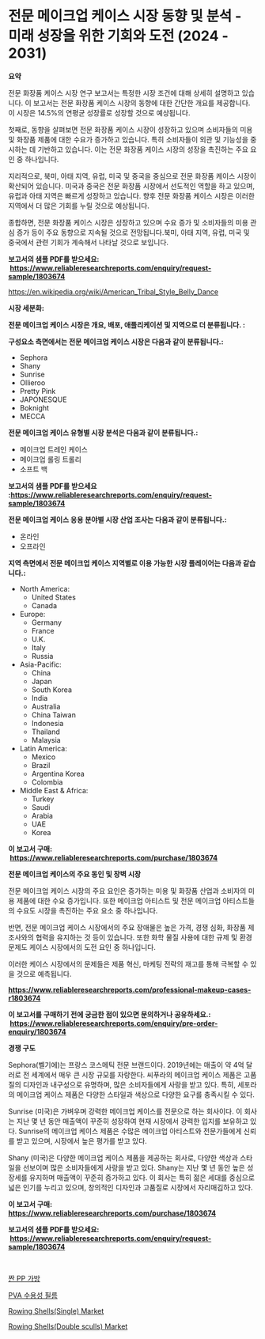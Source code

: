 <p><h1>전문 메이크업 케이스 시장 동향 및 분석 - 미래 성장을 위한 기회와 도전 (2024 - 2031)</h1></p><p><strong>요약</strong></p>
<p><p>전문 화장품 케이스 시장 연구 보고서는 특정한 시장 조건에 대해 상세히 설명하고 있습니다. 이 보고서는 전문 화장품 케이스 시장의 동향에 대한 간단한 개요를 제공합니다. 이 시장은 14.5%의 연평균 성장률로 성장할 것으로 예상됩니다.</p><p>첫째로, 동향을 살펴보면 전문 화장품 케이스 시장이 성장하고 있으며 소비자들의 미용 및 화장품 제품에 대한 수요가 증가하고 있습니다. 특히 소비자들이 외관 및 기능성을 중시하는 데 기반하고 있습니다. 이는 전문 화장품 케이스 시장의 성장을 촉진하는 주요 요인 중 하나입니다.</p><p>지리적으로, 북미, 아태 지역, 유럽, 미국 및 중국을 중심으로 전문 화장품 케이스 시장이 확산되어 있습니다. 미국과 중국은 전문 화장품 시장에서 선도적인 역할을 하고 있으며, 유럽과 아태 지역은 빠르게 성장하고 있습니다. 향후 전문 화장품 케이스 시장은 이러한 지역에서 더 많은 기회를 누릴 것으로 예상됩니다.</p><p>종합하면, 전문 화장품 케이스 시장은 성장하고 있으며 수요 증가 및 소비자들의 미용 관심 증가 등이 주요 동향으로 지속될 것으로 전망됩니다.북미, 아태 지역, 유럽, 미국 및 중국에서 관련 기회가 계속해서 나타날 것으로 보입니다.</p></p>
<p><strong>보고서의 샘플 PDF를 받으세요: &nbsp;<a href="https://www.reliableresearchreports.com/enquiry/request-sample/1803674">https://www.reliableresearchreports.com/enquiry/request-sample/1803674</a></strong></p>
<p><a href="https://en.wikipedia.org/wiki/American_Tribal_Style_Belly_Dance">https://en.wikipedia.org/wiki/American_Tribal_Style_Belly_Dance</a></p>
<p><strong>시장 세분화:</strong></p>
<p><strong> 전문 메이크업 케이스 시장은 개요, 배포, 애플리케이션 및 지역으로 더 분류됩니다. :</strong></p>
<p><strong>구성요소 측면에서는 전문 메이크업 케이스 시장은 다음과 같이 분류됩니다.:</strong></p>
<p><ul><li>Sephora</li><li>Shany</li><li>Sunrise</li><li>Ollieroo</li><li>Pretty Pink</li><li>JAPONESQUE</li><li>Boknight</li><li>MECCA</li></ul></p>
<p><strong> 전문 메이크업 케이스 유형별 시장 분석은 다음과 같이 분류됩니다.:</strong></p>
<p><ul><li>메이크업 트레인 케이스</li><li>메이크업 롤링 트롤리</li><li>소프트 백</li></ul></p>
<p><strong>보고서의 샘플 PDF를 받으세요 :<a href="https://www.reliableresearchreports.com/enquiry/request-sample/1803674">https://www.reliableresearchreports.com/enquiry/request-sample/1803674</a></strong></p>
<p><strong> 전문 메이크업 케이스 응용 분야별 시장 산업 조사는 다음과 같이 분류됩니다.:</strong></p>
<p><ul><li>온라인</li><li>오프라인</li></ul></p>
<p><strong>지역 측면에서 전문 메이크업 케이스 지역별로 이용 가능한 시장 플레이어는 다음과 같습니다.:</strong></p>
<p><ul>
    <li>
        North America:
        <ul>
            <li>United States</li>
            <li>Canada</li>
        </ul>
    </li>
    <li>
        Europe:
        <ul>
            <li>Germany</li>
            <li>France</li>
            <li>U.K.</li>
            <li>Italy</li>
            <li>Russia</li>
        </ul>
    </li>
    <li>
        Asia-Pacific:
        <ul>
            <li>China</li>
            <li>Japan</li>
            <li>South Korea</li>
            <li>India</li>
            <li>Australia</li>
            <li>China Taiwan</li>
            <li>Indonesia</li>
            <li>Thailand</li>
            <li>Malaysia</li>
        </ul>
    </li>
    <li>
        Latin America:
        <ul>
            <li>Mexico</li>
            <li>Brazil</li>
            <li>Argentina Korea</li>
            <li>Colombia</li>
        </ul>
    </li>
    <li>
        Middle East & Africa:
        <ul>
            <li>Turkey</li>
            <li>Saudi</li>
            <li>Arabia</li>
            <li>UAE</li>
            <li>Korea</li>
        </ul>
    </li>
    </ul></p>
<p><strong>이 보고서 구매: &nbsp;<a href="https://www.reliableresearchreports.com/purchase/1803674">https://www.reliableresearchreports.com/purchase/1803674</a></strong></p>
<p><strong>전문 메이크업 케이스의 주요 동인 및 장벽 시장</strong></p>
<p><p>전문 메이크업 케이스 시장의 주요 요인은 증가하는 미용 및 화장품 산업과 소비자의 미용 제품에 대한 수요 증가입니다. 또한 메이크업 아티스트 및 전문 메이크업 아티스트들의 수요도 시장을 촉진하는 주요 요소 중 하나입니다.</p><p>반면, 전문 메이크업 케이스 시장에서의 주요 장애물은 높은 가격, 경쟁 심화, 화장품 제조사와의 협력을 유지하는 것 등이 있습니다. 또한 화학 물질 사용에 대한 규제 및 환경 문제도 케이스 시장에서의 도전 요인 중 하나입니다.</p><p>이러한 케이스 시장에서의 문제들은 제품 혁신, 마케팅 전략의 재고를 통해 극복할 수 있을 것으로 예측됩니다.</p></p>
<p><strong><a href="https://www.reliableresearchreports.com/professional-makeup-cases-r1803674">https://www.reliableresearchreports.com/professional-makeup-cases-r1803674</a></strong></p>
<p><strong>이 보고서를 구매하기 전에 궁금한 점이 있으면 문의하거나 공유하세요.: &nbsp;<a href="https://www.reliableresearchreports.com/enquiry/pre-order-enquiry/1803674">https://www.reliableresearchreports.com/enquiry/pre-order-enquiry/1803674</a></strong></p>
<p><strong>경쟁 구도</strong></p>
<p><p>Sephora(벨기에)는 프랑스 코스메틱 전문 브랜드이다. 2019년에는 매출이 약 4억 달러로 전 세계에서 매우 큰 시장 규모를 자랑한다. 씨푸라의 메이크업 케이스 제품은 고품질의 디자인과 내구성으로 유명하며, 많은 소비자들에게 사랑을 받고 있다. 특히, 세포라의 메이크업 케이스 제품은 다양한 스타일과 색상으로 다양한 요구를 충족시킬 수 있다.</p><p>Sunrise (미국)은 가벼우며 강력한 메이크업 케이스를 전문으로 하는 회사이다. 이 회사는 지난 몇 년 동안 매출액이 꾸준히 성장하여 현재 시장에서 강력한 입지를 보유하고 있다. Sunrise의 메이크업 케이스 제품은 수많은 메이크업 아티스트와 전문가들에게 신뢰를 받고 있으며, 시장에서 높은 평가를 받고 있다.</p><p>Shany (미국)은 다양한 메이크업 케이스 제품을 제공하는 회사로, 다양한 색상과 스타일을 선보이며 많은 소비자들에게 사랑을 받고 있다. Shany는 지난 몇 년 동안 높은 성장세를 유지하며 매출액이 꾸준히 증가하고 있다. 이 회사는 특히 젊은 세대를 중심으로 넓은 인기를 누리고 있으며, 창의적인 디자인과 고품질로 시장에서 자리매김하고 있다.</p></p>
<p><strong>이 보고서 구매: &nbsp; <a href="https://www.reliableresearchreports.com/purchase/1803674">https://www.reliableresearchreports.com/purchase/1803674</a></strong></p>
<p><strong>보고서의 샘플 PDF를 받으세요: &nbsp;<a href="https://www.reliableresearchreports.com/enquiry/request-sample/1803674">https://www.reliableresearchreports.com/enquiry/request-sample/1803674</a></strong><strong></strong></p>
<p>&nbsp;</p>
<p><p><a href="https://github.com/giancarlo642004/Market-Research-Report-List-2/blob/main/264299733758.md">짠 PP 가방</a></p><p><a href="https://github.com/ZacharyScthmitt4465/Market-Research-Report-List-3/blob/main/113931533757.md">PVA 수용성 필름</a></p><p><a href="https://medium.com/@marcoshoppe2023/deep-dive-into-the-rowing-shells-single-market-itstrends-market-segmentation-and-competitive-ae70363712ef">Rowing Shells(Single) Market</a></p><p><a href="https://medium.com/@marcoshoppe2023/rowing-shells-double-sculls-market-trends-a-detailed-study-of-its-market-segmentation-and-69d62c5a39d9">Rowing Shells(Double sculls) Market</a></p></p>